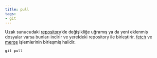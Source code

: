 ```yaml
---
title: pull
tags:
- git
---
```


Uzak sunucudaki [repository](/repository)‘de değişikliğe uğramış ya da yeni eklenmiş dosyalar varsa bunları indirir ve yereldeki repository ile birleştirir. [fetch](/fetch) ve [merge](/merge) işlemlerinin birleşmiş halidir.

```
git pull
```